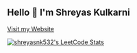 ## Hello 👋 I'm Shreyas Kulkarni

<a href="https://shr3yas.netlify.app/" target="_blank">Visit my Website</a>
<!--
**shreyas710/shreyas710** is a ✨ _special_ ✨ repository because its `README.md` (this file) appears on your GitHub profile.

Here are some ideas to get you started:

- 🔭 I’m currently working on ...
- 🌱 I’m currently learning ...
- 👯 I’m looking to collaborate on ...
- 🤔 I’m looking for help with ...
- 💬 Ask me about ...
- 📫 How to reach me: ...
- 😄 Pronouns: ...
- ⚡ Fun fact: ...
-->

[![shreyasnk532's LeetCode Stats](https://coding-profile.vercel.app/api?username=shreyasnk532&theme=Light)](https://github.com/Pranshu321/coding-profiles)
